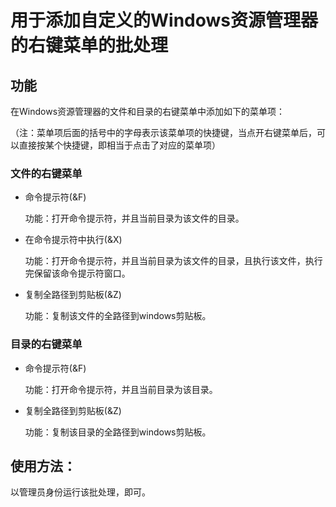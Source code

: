 # 用于添加自定义的Windows资源管理器的右键菜单的批处理

## 功能

在Windows资源管理器的文件和目录的右键菜单中添加如下的菜单项：

（注：菜单项后面的括号中的字母表示该菜单项的快捷键，当点开右键菜单后，可以直接按某个快捷键，即相当于点击了对应的菜单项）

### 文件的右键菜单

- 命令提示符(&F)                   

  功能：打开命令提示符，并且当前目录为该文件的目录。

- 在命令提示符中执行(&X) 

  功能：打开命令提示符，并且当前目录为该文件的目录，且执行该文件，执行完保留该命令提示符窗口。

- 复制全路径到剪贴板(&Z) 

  功能：复制该文件的全路径到windows剪贴板。



### 目录的右键菜单

- 命令提示符(&F)                    

  功能：打开命令提示符，并且当前目录为该目录。

- 复制全路径到剪贴板(&Z)       

  功能：复制该目录的全路径到windows剪贴板。

## 使用方法：
以管理员身份运行该批处理，即可。
